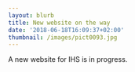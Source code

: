 ```yaml
---
layout: blurb
title: New website on the way
date: '2018-06-18T16:09:37+02:00'
thumbnail: /images/pict0093.jpg
---
```

A new website for IHS is in progress.
